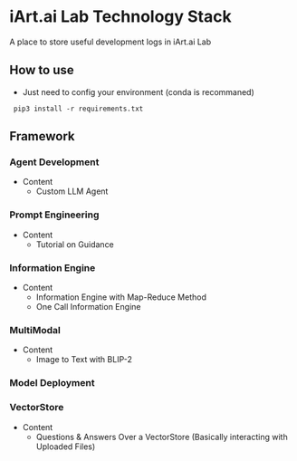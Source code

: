 # iArt.ai Lab Technology Stack
A place to store useful development logs in iArt.ai Lab

## How to use
- Just need to config your environment (conda is recommaned) 
<pre><code> pip3 install -r requirements.txt </code></pre>

## Framework
### Agent Development
- Content
  - Custom LLM Agent 
### Prompt Engineering
- Content
  - Tutorial on Guidance
### Information Engine
- Content
  - Information Engine with Map-Reduce Method
  - One Call Information Engine
### MultiModal
- Content
  - Image to Text with BLIP-2
### Model Deployment

### VectorStore
- Content
  - Questions & Answers Over a VectorStore (Basically interacting with Uploaded Files)
